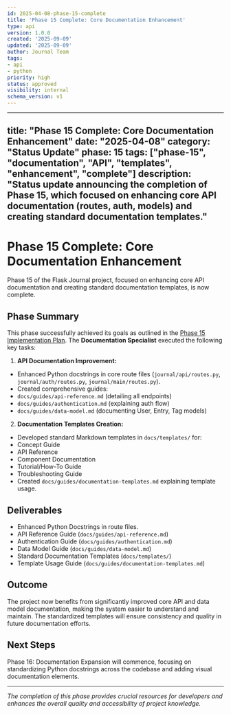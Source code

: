 ```yaml
---
id: 2025-04-08-phase-15-complete
title: 'Phase 15 Complete: Core Documentation Enhancement'
type: api
version: 1.0.0
created: '2025-09-09'
updated: '2025-09-09'
author: Journal Team
tags:
- api
- python
priority: high
status: approved
visibility: internal
schema_version: v1
---
```


***

title: "Phase 15 Complete: Core Documentation Enhancement"
date: "2025-04-08"
category: "Status Update"
phase: 15
tags: \["phase-15", "documentation", "API", "templates", "enhancement", "complete"]
description: "Status update announcing the completion of Phase 15, which focused on enhancing core API documentation (routes, auth, models) and creating standard documentation templates."
-------------------------------------------------------------------------------------------------------------------------------------------------------------------------------------------

# Phase 15 Complete: Core Documentation Enhancement

Phase 15 of the Flask Journal project, focused on enhancing core API documentation and creating standard documentation templates, is now complete.

## Phase Summary

This phase successfully achieved its goals as outlined in the [Phase 15 Implementation Plan](implementation/15-phase-fifteen-core-documentation.md). The **Documentation Specialist** executed the following key tasks:

1. **API Documentation Improvement:**

- Enhanced Python docstrings in core route files (`journal/api/routes.py`, `journal/auth/routes.py`, `journal/main/routes.py`).
- Created comprehensive guides:
- `docs/guides/api-reference.md` (detailing all endpoints)
- `docs/guides/authentication.md` (explaining auth flow)
- `docs/guides/data-model.md` (documenting User, Entry, Tag models)

2. **Documentation Templates Creation:**

- Developed standard Markdown templates in `docs/templates/` for:
- Concept Guide
- API Reference
- Component Documentation
- Tutorial/How-To Guide
- Troubleshooting Guide
- Created `docs/guides/documentation-templates.md` explaining template usage.

## Deliverables

- Enhanced Python Docstrings in route files.
- API Reference Guide (`docs/guides/api-reference.md`)
- Authentication Guide (`docs/guides/authentication.md`)
- Data Model Guide (`docs/guides/data-model.md`)
- Standard Documentation Templates (`docs/templates/`)
- Template Usage Guide (`docs/guides/documentation-templates.md`)

## Outcome

The project now benefits from significantly improved core API and data model documentation, making the system easier to understand and maintain. The standardized templates will ensure consistency and quality in future documentation efforts.

## Next Steps

Phase 16: Documentation Expansion will commence, focusing on standardizing Python docstrings across the codebase and adding visual documentation elements.

***

*The completion of this phase provides crucial resources for developers and enhances the overall quality and accessibility of project knowledge.*
